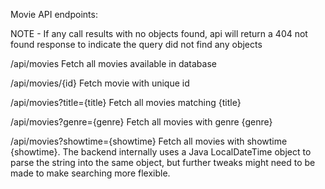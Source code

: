 Movie API endpoints:

NOTE - If any call results with no objects found, api will return
a 404 not found response to indicate the query did not find any objects

/api/movies
Fetch all movies available in database

/api/movies/{id}
Fetch movie with unique id

/api/movies?title={title}
Fetch all movies matching {title}

/api/movies?genre={genre}
Fetch all movies with genre {genre}

/api/movies?showtime={showtime}
Fetch all movies with showtime {showtime}.
The backend internally uses a Java LocalDateTime object to
parse the string into the same object, but further tweaks
might need to be made to make searching more flexible. 